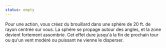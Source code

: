 ```yaml
---
status: empty
---
```

Pour une action, vous créez du brouillard dans une sphère de 20 ft. de rayon centrée sur vous. La sphère se propage autour des angles, et la zone devient fortement assombrie. Cet effet dure jusqu'à la fin de prochain tour ou qu'un vent modéré ou puissant ne vienne le disperser.
